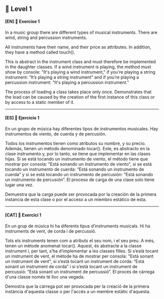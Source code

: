 :star2: Level 1
-


#### [EN] 📍 Exercise 1


In a music group there are different types of musical instruments. There are wind, string and percussion instruments.

All instruments have their name, and their price as attributes. In addition, they have a method called touch(). 

This is abstract in the instrument class and must therefore be implemented in the daughter classes. If a wind instrument is playing, the method must show by console: "It's playing a wind instrument," if you're playing a string instrument: “It’s playing a string instrument” and if you’re playing a percussion instrument: "It's playing a percussion instrument."

The process of loading a class takes place only once. Demonstrates that the load can be caused by the creation of the first instance of this class or by access to a static member of it.

---

#### [ES] 📍 Ejercicio 1

En un grupo de música hay diferentes tipos de instrumentos musicales. Hay instrumentos de viento, de cuerda y de percusión.

Todos los instrumentos tienen como atributos su nombre, y su precio. Además, tienen un método denominado tocar().
Este, es abstracto en la clase instrumento y, por lo tanto, se tiene que implementar en las clases hijas. 
Si se está tocando un instrumento de viento, el método tiene que mostrar por consola: "Está sonando un instrumento de viento", si se está tocando un instrumento de cuerda: “Está sonando un instrumento de cuerda” y si se está tocando un instrumento de percusión: “Está sonando un instrumento de percusión”.
El proceso de carga de una clase solo tiene lugar una vez. 

Demuestra que la carga puede ser provocada por la creación de la primera instancia de esta clase o por el acceso a un miembro estático de esta.

---

#### [CAT] 📍 Exercici 1

En un grup de música hi ha diferents tipus d’instruments musicals. Hi ha instruments de vent, de corda i de percussió.

Tots els instruments tenen com a atributs el seu nom, i el seu preu. A més, tenen un mètode anomenat tocar(). 
Aquest, és abstracte a la classe instrument i, per tant, s’ha d’implementar a les classes filles. 
Si s’està tocant un instrument de vent, el mètode ha de mostrar per consola: "Està sonant un instrument de vent", si s’està tocant un instrument de corda: “Està sonant un instrument de corda” i si s’està tocant un instrument de percussió: “Està sonant un instrument de percussió”.
El procés de càrrega d'una classe només té lloc una vegada. 

Demostra que la càrrega pot ser provocada per la creació de la primera instància d'aquesta classe o per l'accés a un membre estàtic d'aquesta. 
